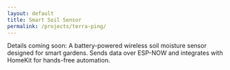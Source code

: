 ```yaml
---
layout: default
title: Smart Soil Sensor
permalink: /projects/terra-ping/
---
```


<p>Details coming soon: A battery-powered wireless soil moisture sensor designed for smart gardens. Sends data over ESP-NOW and integrates with HomeKit for hands-free automation.</p>
